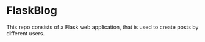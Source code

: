 # FlaskBlog
This repo consists of a Flask web application, that is used to create posts by different users.
